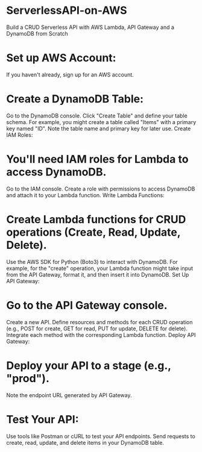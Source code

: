 # ServerlessAPI-on-AWS
Build a CRUD Serverless API with AWS Lambda, API Gateway and a DynamoDB from Scratch

# Set up AWS Account:
If you haven't already, sign up for an AWS account.

# Create a DynamoDB Table:

Go to the DynamoDB console.
Click "Create Table" and define your table schema. For example, you might create a table called "Items" with a primary key named "ID".
Note the table name and primary key for later use.
Create IAM Roles:

# You'll need IAM roles for Lambda to access DynamoDB.
Go to the IAM console.
Create a role with permissions to access DynamoDB and attach it to your Lambda function.
Write Lambda Functions:

# Create Lambda functions for CRUD operations (Create, Read, Update, Delete).
Use the AWS SDK for Python (Boto3) to interact with DynamoDB.
For example, for the "create" operation, your Lambda function might take input from the API Gateway, format it, and then insert it into DynamoDB.
Set Up API Gateway:

# Go to the API Gateway console.
Create a new API.
Define resources and methods for each CRUD operation (e.g., POST for create, GET for read, PUT for update, DELETE for delete).
Integrate each method with the corresponding Lambda function.
Deploy API Gateway:

# Deploy your API to a stage (e.g., "prod").
Note the endpoint URL generated by API Gateway.
# Test Your API:

Use tools like Postman or cURL to test your API endpoints.
Send requests to create, read, update, and delete items in your DynamoDB table.
